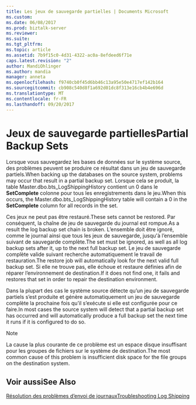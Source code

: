 ```yaml
---
title: Les jeux de sauvegarde partielles | Documents Microsoft
ms.custom: 
ms.date: 06/08/2017
ms.prod: biztalk-server
ms.reviewer: 
ms.suite: 
ms.tgt_pltfrm: 
ms.topic: article
ms.assetid: 7b9f15c0-4d31-4322-ac0a-8efdeed6f71e
caps.latest.revision: "2"
author: MandiOhlinger
ms.author: mandia
manager: anneta
ms.openlocfilehash: f9740cb0f45d6bb46c13a95e50e4717ef142b164
ms.sourcegitcommit: cb908c540d8f1a692d01dc8f313e16cb4b4e696d
ms.translationtype: MT
ms.contentlocale: fr-FR
ms.lasthandoff: 09/20/2017
---
```

# <a name="partial-backup-sets"></a><span data-ttu-id="0675a-102">Jeux de sauvegarde partielles</span><span class="sxs-lookup"><span data-stu-id="0675a-102">Partial Backup Sets</span></span>
<span data-ttu-id="0675a-103">Lorsque vous sauvegardez les bases de données sur le système source, des problèmes peuvent se produire ce résultat dans un jeu de sauvegarde partiels.</span><span class="sxs-lookup"><span data-stu-id="0675a-103">When backing up the databases on the source system, problems may occur that result in a partial backup set.</span></span> <span data-ttu-id="0675a-104">Lorsque cela se produit, la table Master.dbo.bts_LogShippingHistory contient un 0 dans le **SetComplete** colonne pour tous les enregistrements dans le jeu.</span><span class="sxs-lookup"><span data-stu-id="0675a-104">When this occurs, the Master.dbo.bts_LogShippingHistory table will contain a 0 in the **SetComplete** column for all records in the set.</span></span>  
  
 <span data-ttu-id="0675a-105">Ces jeux ne peut pas être restauré.</span><span class="sxs-lookup"><span data-stu-id="0675a-105">These sets cannot be restored.</span></span> <span data-ttu-id="0675a-106">Par conséquent, la chaîne de jeu de sauvegarde du journal est rompue.</span><span class="sxs-lookup"><span data-stu-id="0675a-106">As a result the log backup set chain is broken.</span></span> <span data-ttu-id="0675a-107">L’ensemble doit être ignoré, comme le journal ainsi que tous les jeux de sauvegarde, jusqu'à l’ensemble suivant de sauvegarde complète.</span><span class="sxs-lookup"><span data-stu-id="0675a-107">The set must be ignored, as well as all log backup sets after it, up to the next full backup set.</span></span> <span data-ttu-id="0675a-108">Le jeu de sauvegarde complète valide suivant recherche automatiquement le travail de restauration.</span><span class="sxs-lookup"><span data-stu-id="0675a-108">The restore job will automatically look for the next valid full backup set.</span></span> <span data-ttu-id="0675a-109">Si elle ne trouve pas, elle échoue et restaure définies afin de réparer l’environnement de destination.</span><span class="sxs-lookup"><span data-stu-id="0675a-109">If it does not find one, it fails and restores that set in order to repair the destination environment.</span></span>  
  
 <span data-ttu-id="0675a-110">Dans la plupart des cas le système source détecte qu’un jeu de sauvegarde partiels s’est produite et génère automatiquement un jeu de sauvegarde complète la prochaine fois qu’il s’exécute si elle est configurée pour ce faire.</span><span class="sxs-lookup"><span data-stu-id="0675a-110">In most cases the source system will detect that a partial backup set has occurred and will automatically produce a full backup set the next time it runs if it is configured to do so.</span></span>  
  
> [!NOTE]  
>  <span data-ttu-id="0675a-111">La cause la plus courante de ce problème est un espace disque insuffisant pour les groupes de fichiers sur le système de destination.</span><span class="sxs-lookup"><span data-stu-id="0675a-111">The most common cause of this problem is insufficient disk space for the file groups on the destination system.</span></span>  
  
## <a name="see-also"></a><span data-ttu-id="0675a-112">Voir aussi</span><span class="sxs-lookup"><span data-stu-id="0675a-112">See Also</span></span>  
 [<span data-ttu-id="0675a-113">Résolution des problèmes d’envoi de journaux</span><span class="sxs-lookup"><span data-stu-id="0675a-113">Troubleshooting Log Shipping</span></span>](../technical-guides/troubleshooting-log-shipping.md)
